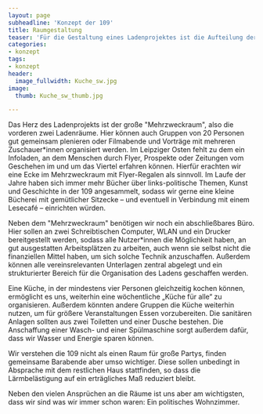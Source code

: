```yaml
---
layout: page
subheadline: 'Konzept der 109'
title: Raumgestaltung
teaser: 'Für die Gestaltung eines Ladenprojektes ist die Aufteilung der Räume sehr wichtig. Sie bestimmt die Art und Weise wie diese genutzt werden können maßgeblich mit. Die folgende Darstellung fasst zusammen, wie wir uns die Räume vorstellen, damit sie dem Konzept gerecht werden. Wir versuchen dabei die unterschiedlichen Bedürfnisse unserer Nutzer*innen zu beachten.'
categories:
- konzept
tags:
- konzept
header:
  image_fullwidth: Kuche_sw.jpg
image:
  thumb: Kuche_sw_thumb.jpg

---
```

Das Herz des Ladenprojekts ist der große "Mehrzweckraum", also die vorderen zwei Ladenräume. Hier können auch Gruppen von 20 Personen gut gemeinsam plenieren oder Filmabende und Vorträge mit mehreren Zuschauer*innen organisiert werden. Im Leipziger Osten fehlt zu dem ein Infoladen, an dem Menschen durch Flyer, Prospekte oder Zeitungen vom Geschehen im und um das Viertel erfahren können. Hierfür erachten wir eine Ecke im Mehrzweckraum mit Flyer-Regalen als sinnvoll. Im Laufe der Jahre haben sich immer mehr Bücher über links-politische Themen, Kunst und Geschichte in der 109 angesammelt, sodass wir gerne eine kleine Bücherei mit gemütlicher Sitzecke – und eventuell in Verbindung mit einem Lesecafé – einrichten würden. 

Neben dem "Mehrzweckraum" benötigen wir noch ein abschließbares Büro. Hier sollen an zwei Schreibtischen Computer, WLAN und ein Drucker bereitgestellt werden, sodass alle Nutzer*innen die Möglichkeit haben, an gut ausgestatten Arbeitsplätzen zu arbeiten, auch wenn sie selbst nicht die finanziellen Mittel haben, um sich solche Technik anzuschaffen. Außerdem können alle vereinsrelevanten Unterlagen zentral abgelegt und ein strukturierter Bereich für die Organisation des Ladens geschaffen werden. 

Eine Küche, in der mindestens vier Personen gleichzeitig kochen können, ermöglicht es uns, weiterhin eine wöchentliche „Küche für alle“ zu organisieren. Außerdem könnten andere Gruppen die Küche weiterhin nutzen, um für größere Veranstaltungen Essen vorzubereiten. Die sanitären Anlagen sollten aus zwei Toiletten und einer Dusche bestehen. Die Anschaffung einer Wasch- und einer Spülmaschine sorgt außerdem dafür, dass wir Wasser und Energie sparen können.

Wir verstehen die 109 nicht als einen Raum für große Partys, finden gemeinsame Barabende aber umso wichtiger. Diese sollen unbedingt in Absprache mit dem restlichen Haus stattfinden, so dass die Lärmbelästigung auf ein erträgliches Maß reduziert bleibt. 

Neben den vielen Ansprüchen an die Räume ist uns aber am wichtigsten, dass wir sind was wir immer schon waren: Ein politisches Wohnzimmer. 